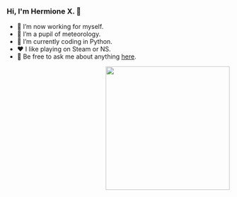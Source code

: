 ### Hi, I'm Hermione X. 👋

- 🔭 I’m now working for myself.
- 🌱 I’m a pupil of meteorology. 
- 🤔 I’m currently coding in Python.
- ❤️ I like playing on Steam or NS.
- 💬 Be free to ask me about anything [here](https://github.com/HermioneX/HermioneX/issues).
<img align="right" height="280" src="https://pic2.zhimg.com/v2-28020003d4a493c78d8202ba6c35f179_b.webp">
</div>
